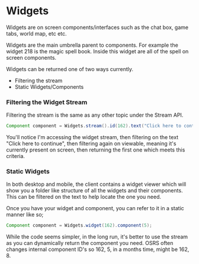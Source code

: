 # Widgets

Widgets are on screen components/interfaces such as the chat box, game tabs, world map, etc etc.

Widgets are the main umbrella parent to components. For example the widget 218 is the magic spell book. Inside this widget are all of the spell on screen components.

Widgets can be returned one of two ways currently. 

* Filtering the stream
* Static Widgets/Components

### Filtering the Widget Stream
Filtering the stream is the same as any other topic under the Stream API.

```java
Component component = Widgets.stream().id(162).text("Click here to continue").viewable.first();
```

You'll notice I'm accessing the widget stream, then filtering on the text "Click here to continue", then filtering again on viewable, meaning it's currently present on screen, then returning the first one which meets this criteria.

### Static Widgets

In both desktop and mobile, the client contains a widget viewer which will show you a folder like structure of all the widgets and their components.
This can be filtered on the text to help locate the one you need.

Once you have your widget and component, you can refer to it in a static manner like so;

```java
Component component = Widgets.widget(162).component(5);
```

While the code seems simpler, in the long run, it's better to use the stream as you can dynamically return the component you need. OSRS often changes internal component ID's so 162, 5, in a months time, might be 162, 8.